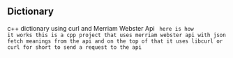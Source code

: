 ## Dictionary

c++ dictionary using curl and Merriam Webster Api
<code>
  here is how it works this is a cpp project that uses merriam webster api with json fetch meanings from the api and on the top of that it uses libcurl or curl for short to send a request to the api 
</code>
